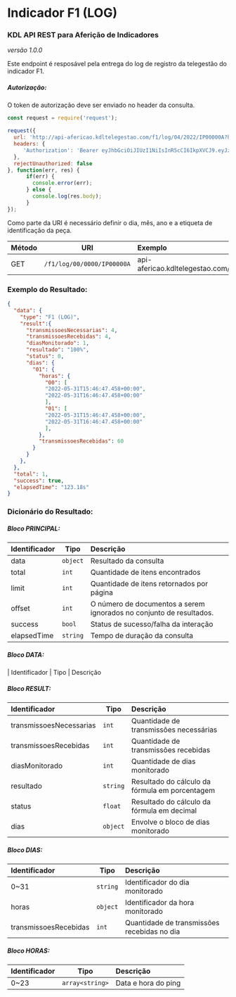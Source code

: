 # Indicador F1 (LOG)
### KDL API REST para Aferição de Indicadores
*versão 1.0.0*

Este endpoint é resposável pela entrega do log de registro da telegestão do indicador F1.

##### Autorização:
O token de autorização deve ser enviado no header da consulta.
```javascript
const request = require('request');

request({
  url: 'http://api-afericao.kdltelegestao.com/f1/log/04/2022/IP00000A?hora=15',
  headers: {
     'Authorization': 'Bearer eyJhbGciOiJIUzI1NiIsInR5cCI6IkpXVCJ9.eyJzdWIiOiIxMjM0NTY3ODkwIiwibmFtZSI6IkpvaG4gRG9lIiwiaWF0IjoxNTE2MjM5MDIyfQ.SflKxwRJSMeKKF2QT4fwpMeJf36POk6yJV_adQssw5c'
  },
  rejectUnauthorized: false
}, function(err, res) {
      if(err) {
        console.error(err);
      } else {
        console.log(res.body);
      }
});
```
Como parte da URI é necessário definir o dia, mês, ano e a etiqueta de identificação da peça.

| Método | URI | Exemplo                                                    | 
| --- | --- | :-----------                                               | 
| GET | `/f1/log/00/0000/IP00000A` | api-afericao.kdltelegestao.com/f1/log/05/2022/IP00001A |


### Exemplo do Resultado:
``` json
{
  "data": {
    "type": "F1 (LOG)",
    "result":{
      "transmissoesNecessarias": 4,
      "transmissoesRecebidas": 4,
      "diasMonitorado": 1,
      "resultado": "100%",
      "status": 0,
      "dias": {
        "01": {
          "horas": {
            "00": [
            "2022-05-31T15:46:47.458+00:00", 
            "2022-05-31T16:46:47.458+00:00"
            ],
            "01": [
            "2022-05-31T15:46:47.458+00:00", 
            "2022-05-31T16:46:47.458+00:00"
            ],
          },
          "transmissoesRecebidas": 60
        }
      }
    },
  },
  "total": 1,
  "success": true,
  "elapsedTime": "123.18s"
}
```
### Dicionário do Resultado:
##### Bloco PRINCIPAL:
| Identificador | Tipo | Descrição | 
| :------ | ---------| :-----------------------------------------                  | 
| data   | `object` | Resultado da consulta                                        | 
| total  | `int`    | Quantidade de itens encontrados                              | 
| limit  | `int`    | Quantidade de itens retornados por página                    | 
| offset | `int`    | O número de documentos a serem ignorados no conjunto de resultados.  |
| success| `bool`   | Status de sucesso/falha da interação                         | 
| elapsedTime   | `string` | Tempo de duração da consulta                          | 

##### Bloco DATA:
| Identificador | Tipo | Descrição                              

##### Bloco RESULT:
| Identificador | Tipo | Descrição | 
| :------------------- | ------   | :------------------------------------------     | 
| transmissoesNecessarias | `int`    | Quantidade de transmissões necessárias      | 
| transmissoesRecebidas  | `int`    | Quantidade de transmissões recebidas         | 
| diasMonitorado      | `int`    | Quantidade de dias monitorado                   | 
| resultado           | `string` | Resultado do cálculo da fórmula em porcentagem  | 
| status              | `float`  | Resultado do cálculo da fórmula em decimal      | 
| dias                | `object`    | Envolve o bloco de dias monitorado              | 

##### Bloco DIAS:
| Identificador | Tipo | Descrição | 
| :-------------- | ---------| :------------------------------------------          | 
| 0~31           | `string` | Identificador do dia monitorado                      | 
| horas          | `object` | Identificador da hora monitorado                     |
| transmissoesRecebidas  | `int`    | Quantidade de transmissões recebidas no dia  |

##### Bloco HORAS:
| Identificador | Tipo     | Descrição | 
| -------------- | ---------| :------------------------------------------          | 
| 0~23           |  `array<string>`    | Data e hora do ping  |
